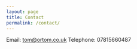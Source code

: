 ```yaml
---
layout: page
title: Contact
permalink: /contact/
---
```


Email: tom@ortom.co.uk
Telephone: 07815660487

